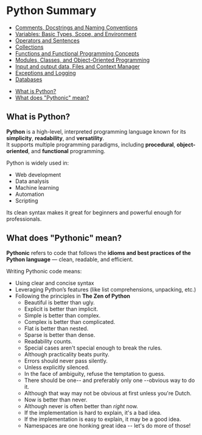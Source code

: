 # Python Summary
<!-- TOC -->
* [Comments, Docstrings and Naming Conventions](python_summary/basic_concepts_conventions.md)
* [Variables: Basic Types, Scope, and Environment](python_summary/variables.md)
* [Operators and Sentences](python_summary/basic_operators_and_sentences.md)
* [Collections](python_summary/collections.md)
* [Functions and Functional Programming Concepts](python_summary/functions.md)
* [Modules, Classes, and Object-Oriented Programming](python_summary/modules_and_classes.md)
* [Input and output data, Files and Context Manager](python_summary/files_and_manager_context.md)
* [Exceptions and Logging](python_summary/exceptions_and_logging.md)
* [Databases](python_summary/databases.md)
<!-- TOC -->


<!-- TOC -->
* [What is Python?](#what-is-python)
* [What does "Pythonic" mean?](#what-does-pythonic-mean)
<!-- TOC -->

## What is Python?

**Python** is a high-level, interpreted programming language known for its **simplicity**, **readability**, and **versatility**.  
It supports multiple programming paradigms, including **procedural**, **object-oriented**, and **functional** programming.

Python is widely used in:
- Web development
- Data analysis
- Machine learning
- Automation
- Scripting

Its clean syntax makes it great for beginners and powerful enough for professionals.


## What does "Pythonic" mean?

**Pythonic** refers to code that follows the **idioms and best practices of the Python language** — clean, readable, and efficient.

Writing Pythonic code means:
- Using clear and concise syntax
- Leveraging Python’s features (like list comprehensions, unpacking, etc.)
- Following the principles in **The Zen of Python**
  * Beautiful is better than ugly.
  * Explicit is better than implicit.
  * Simple is better than complex.
  * Complex is better than complicated.
  * Flat is better than nested.
  * Sparse is better than dense.
  * Readability counts.
  * Special cases aren't special enough to break the rules.
  * Although practicality beats purity.
  * Errors should never pass silently.
  * Unless explicitly silenced.
  * In the face of ambiguity, refuse the temptation to guess.
  * There should be one-- and preferably only one --obvious way to do it.
  * Although that way may not be obvious at first unless you're Dutch.
  * Now is better than never.
  * Although never is often better than *right* now.
  * If the implementation is hard to explain, it's a bad idea.
  * If the implementation is easy to explain, it may be a good idea.
  * Namespaces are one honking great idea -- let's do more of those!






